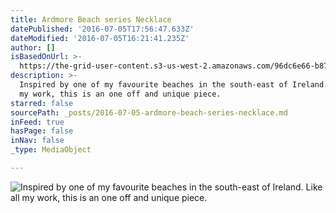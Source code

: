 ```yaml
---
title: Ardmore Beach series Necklace
datePublished: '2016-07-05T17:56:47.633Z'
dateModified: '2016-07-05T16:21:41.235Z'
author: []
isBasedOnUrl: >-
  https://the-grid-user-content.s3-us-west-2.amazonaws.com/96dc6e66-b87d-424c-ba5d-7682c17795c7.jpg
description: >-
  Inspired by one of my favourite beaches in the south-east of Ireland. Like all
  my work, this is an one off and unique piece.
starred: false
sourcePath: _posts/2016-07-05-ardmore-beach-series-necklace.md
inFeed: true
hasPage: false
inNav: false
_type: MediaObject

---
```

![Inspired by one of my favourite beaches in the south-east of Ireland. Like all my work, this is an one off and unique piece.](https://the-grid-user-content.s3-us-west-2.amazonaws.com/96dc6e66-b87d-424c-ba5d-7682c17795c7.jpg)